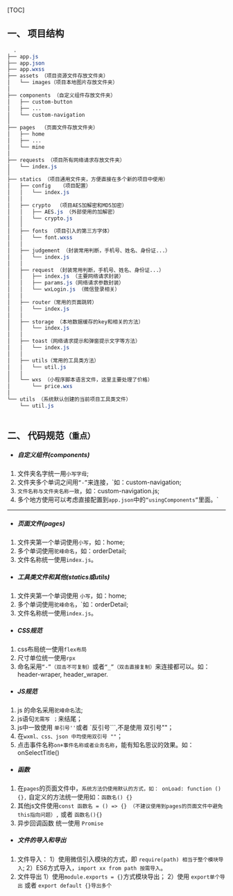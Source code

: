 [TOC]

## 一、 项目结构



```css
  .
├── app.js
├── app.json
├── app.wxss      
├── assets （项目资源文件存放文件夹）
│   └── images（项目本地图片存放文件夹）
│
├── components （自定义组件存放文件夹）
│   ├── custom-button
│   ├── ...
│   └── custom-navigation
│
├── pages  （页面文件存放文件夹）
│   ├── home
│   ├── ...
│   └── mine
│
├── requests （项目所有网络请求存放文件夹）
│   └── index.js  
│
├── statics （项目通用文件夹，方便直接在多个新的项目中使用）
│   ├── config   （项目配置）
│   │   └── index.js
│   │
│   ├── crypto  （项目AES加解密和MD5加密）
│   │   ├── AES.js （外部使用的加解密）
│   │   └── crypto.js
│   │
│   ├── fonts （项目引入的第三方字体）
│   │   └── font.wxss
│   │
│   ├── judgement （封装常用判断，手机号、姓名、身份证...）
│   │   └── index.js
│   │
│   ├── request （封装常用判断，手机号、姓名、身份证...）
│   │   ├── index.js （主要网络请求封装）
│   │   ├── params.js（网络请求参数封装）
│   │   └── wxLogin.js （微信登录相关）
│   │
│   ├── router（常用的页面跳转）
│   │   └── index.js
│   │
│   ├── storage （本地数据缓存的key和相关的方法）
│   │   └── index.js
│   │
│   ├── toast（网络请求提示和弹窗提示文字等方法）
│   │   └── index.js
│   │
│   ├── utils（常用的工具类方法）
│   │   └── util.js
│   │
│   └── wxs （小程序脚本语言文件，这里主要处理了价格）
│       └── price.wxs
│
└── utils （系统默认创建的当前项目工具类文件）
    └── util.js 
 
```

## 二、 代码规范`（重点）` 

- ##### 自定义组件(components)

1. 文件夹名字统一用`小写字母`;
2. 文件夹多个单词之间用`“-”`来连接，`如：custom-navigation;
3.  `文件名称与文件夹名称一致`，如：custom-navigation.js;
4. 多个地方使用可以考虑直接配置到`app.json`中的`“usingComponents”`里面。`

------

- ##### 页面文件(pages)

1. 文件夹第一个单词使用`小写`，如：home;
2. 多个单词使用`驼峰命名`，如：orderDetail;
3. 文件名称统一使用`index.js`。

- ##### 工具类文件和其他(statics或utils)

1. 文件夹第一个单词使用 `小写`，如：home;
2. 多个单词使用`驼峰命名`，`如：orderDetail;
3. 文件名称统一使用`index.js`。

- ##### CSS规范

1. css布局统一使用`flex布局` 
2. 尺寸单位统一使用`rpx` 
3. 命名采用`“-”（双击不可复制）`或者`“_”（双击直接复制）`来连接都可以。如： header-wraper, header_wraper.

- ##### JS规范

1. js 的命名采用`驼峰命名`法;
2. js语句`无需写 ；`来结尾；
3. js中一致使用 `单引号''`或者 `反引号```,不是使用 双引号""；
4. 在`wxml、css、json 中均使用双引号 ""`；
5. 点击事件名称`on+事件名称或者业务名称`，能有知名思议的效果。如：onSelectTitle()

- ##### 函数

1. 在`pages`的页面文件中，`系统方法仍使用默认的方式，如： onLoad: function () {},` 自定义的方法统一使用如：`函数名() {}` 
2. 其他js文件使用`const 函数名 = () => {} （不建议使用到pages的页面文件中避免this指向问题）,` 或者 `函数名(){}` 
3. 异步回调函数 统一使用 `Promise` 

- ##### 文件的导入和导出

1. 文件导入：
    1）使用微信引入模块的方式，即 `require(path) 相当于整个模块导入`;
    2）ES6方式导入，`import xx from path 按需导入`。
2. 文件导出
    1）使用`module.exports = {}`方式模块导出；
    2）使用 `export单个导出` 或者 `export default {}导出多个` 

